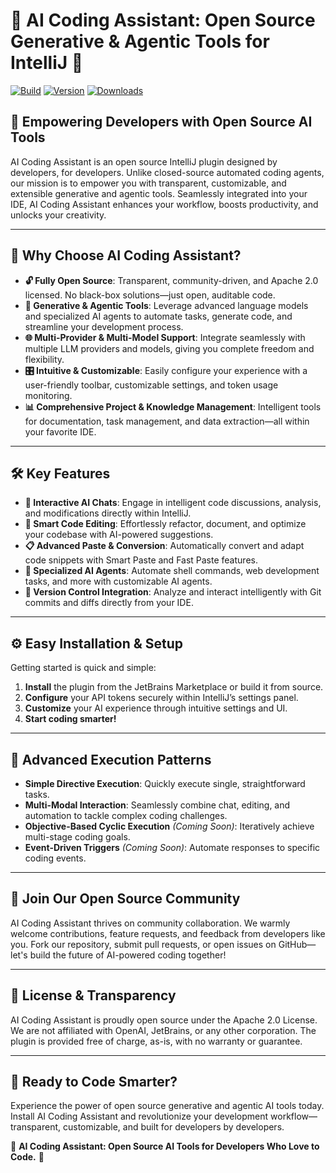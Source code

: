 # 🚀 AI Coding Assistant: Open Source Generative & Agentic Tools for IntelliJ 🌟

[![Build](https://github.com/SimiaCryptus/intellij-aicoder/workflows/Build/badge.svg)](https://github.com/SimiaCryptus/intellij-aicoder/actions)
[![Version](https://img.shields.io/jetbrains/plugin/v/20724-ai-coding-assistant.svg)](https://plugins.jetbrains.com/plugin/20724-ai-coding-assistant)
[![Downloads](https://img.shields.io/jetbrains/plugin/d/20724-ai-coding-assistant.svg)](https://plugins.jetbrains.com/plugin/20724-ai-coding-assistant)

<!-- Plugin description -->

## 🌟 **Empowering Developers with Open Source AI Tools**

AI Coding Assistant is an open source IntelliJ plugin designed by developers, for developers. Unlike closed-source
automated coding agents, our mission is to empower you with transparent, customizable, and extensible generative and
agentic tools. Seamlessly integrated into your IDE, AI Coding Assistant enhances your workflow, boosts productivity, and
unlocks your creativity.

---

## 🚀 **Why Choose AI Coding Assistant?**

- **🔓 Fully Open Source**: Transparent, community-driven, and Apache 2.0 licensed. No black-box solutions—just open,
  auditable code.
- **🤖 Generative & Agentic Tools**: Leverage advanced language models and specialized AI agents to automate tasks,
  generate code, and streamline your development process.
- **🌐 Multi-Provider & Multi-Model Support**: Integrate seamlessly with multiple LLM providers and models, giving you
  complete freedom and flexibility.
- **🎛️ Intuitive & Customizable**: Easily configure your experience with a user-friendly toolbar, customizable settings,
  and token usage monitoring.
- **📊 Comprehensive Project & Knowledge Management**: Intelligent tools for documentation, task management, and data
  extraction—all within your favorite IDE.

---

## 🛠️ **Key Features**

- **💬 Interactive AI Chats**: Engage in intelligent code discussions, analysis, and modifications directly within
  IntelliJ.
- **🔧 Smart Code Editing**: Effortlessly refactor, document, and optimize your codebase with AI-powered suggestions.
- **📋 Advanced Paste & Conversion**: Automatically convert and adapt code snippets with Smart Paste and Fast Paste
  features.
- **🤖 Specialized AI Agents**: Automate shell commands, web development tasks, and more with customizable AI agents.
- **🔄 Version Control Integration**: Analyze and interact intelligently with Git commits and diffs directly from your
  IDE.

---

## ⚙️ **Easy Installation & Setup**

Getting started is quick and simple:

1. **Install** the plugin from the JetBrains Marketplace or build it from source.
2. **Configure** your API tokens securely within IntelliJ’s settings panel.
3. **Customize** your AI experience through intuitive settings and UI.
4. **Start coding smarter!**

---

## 🎯 **Advanced Execution Patterns**

- **Simple Directive Execution**: Quickly execute single, straightforward tasks.
- **Multi-Modal Interaction**: Seamlessly combine chat, editing, and automation to tackle complex coding challenges.
- **Objective-Based Cyclic Execution** *(Coming Soon)*: Iteratively achieve multi-stage coding goals.
- **Event-Driven Triggers** *(Coming Soon)*: Automate responses to specific coding events.

---

## 🤝 **Join Our Open Source Community**

AI Coding Assistant thrives on community collaboration. We warmly welcome contributions, feature requests, and feedback
from developers like you. Fork our repository, submit pull requests, or open issues on GitHub—let's build the future of
AI-powered coding together!

---

## 📜 **License & Transparency**

AI Coding Assistant is proudly open source under the Apache 2.0 License. We are not affiliated with OpenAI, JetBrains,
or any other corporation. The plugin is provided free of charge, as-is, with no warranty or guarantee.

---

## 🌟 **Ready to Code Smarter?**

Experience the power of open source generative and agentic AI tools today. Install AI Coding Assistant and revolutionize
your development workflow—transparent, customizable, and built for developers by developers.

🚀 **AI Coding Assistant: Open Source AI Tools for Developers Who Love to Code.** 🌟
<!-- Plugin description end -->